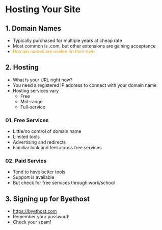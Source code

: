 # Hosting Your Site

## 1. Domain Names
* Typically purchased for multiple years at cheap rate
* Most common is .com, but other extensions are gaining acceptance
* <font color="orange">Domain names are uselee on their own</font>

## 2. Hosting
* What is your URL right now?
* You need a registered IP address to connect with your domain name
* Hosting services vary
    * Free
    * Mid-range
    * Full-service

### 01. Free Services
* Little/no control of domain name
* Limited tools
* Advertising and redirects
* Familiar look and feel across free services

### 02. Paid Servies
* Tend to have better tools
* Support is available
* But check for free services through work/school

## 3. Signing up for Byethost
* https://byethost.com
* Remember your password!
* Check your spam!